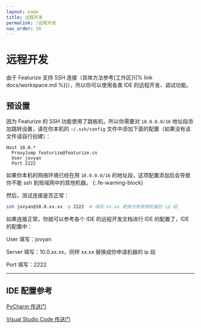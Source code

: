 ```yaml
---
layout: page
title: 远程开发
permalink: /远程开发
nav_order: 10
---
```


# 远程开发

由于 Featurize 支持 SSH 连接（具体方法参考[工作区]({% link docs/workspace.md %})），所以你可以使用各类 IDE 的远程开发、调试功能。

## 预设置

因为 Featurize 的 SSH 功能使用了跳板机，所以你需要对 `10.0.0.0/16` 地址段添加跳转设置，请在你本机的 `~/.ssh/config` 文件中添加下面的配置（如果没有该文件请自行创建）：

```
Host 10.0.*
  ProxyJump featurize@featurize.cn
  User jovyan
  Port 2222
```

如果你本机的网络环境已经在用 `10.0.0.0/16` 的地址段，这项配置添加后会导致你不能 ssh 到局域网中的其他机器。
{:.fe-warning-block}

然后，测试连接是否正常：

```bash
ssh jovyan@10.0.xx.xx -p 2222  # 请将 xx.xx 更换为你使用机器的 ip 段
```

如果连接正常，你就可以参考各个 IDE 的远程开发文档进行 IDE 的配置了，IDE 的配置中：

User 填写：jovyan

Server 填写：10.0.xx.xx，同样 xx.xx 替换成你申请机器的 ip 段

Port 填写：2222

-----------

## IDE 配置参考

[PyCharm 传送门](https://www.jetbrains.com/help/pycharm/configuring-remote-interpreters-via-ssh.html)

[Visual Studio Code 传送门](https://code.visualstudio.com/docs/remote/ssh-tutorial)
